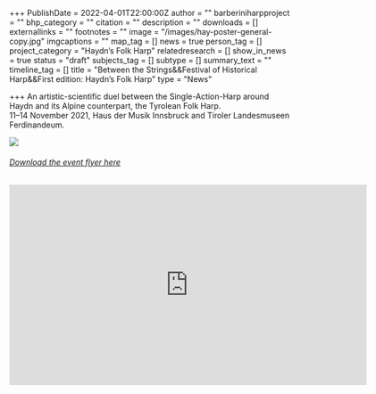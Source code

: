 +++
PublishDate = 2022-04-01T22:00:00Z
author = ""
barberiniharpproject = ""
bhp_category = ""
citation = ""
description = ""
downloads = []
externallinks = ""
footnotes = ""
image = "/images/hay-poster-general-copy.jpg"
imgcaptions = ""
map_tag = []
news = true
person_tag = []
project_category = "Haydn’s Folk Harp"
relatedresearch = []
show_in_news = true
status = "draft"
subjects_tag = []
subtype = []
summary_text = ""
timeline_tag = []
title = "Between the Strings&&Festival of Historical Harp&&First edition: Haydn’s Folk Harp"
type = "News"

+++
An artistic-scientific duel between the Single-Action-Harp around Haydn and its Alpine counterpart, the Tyrolean Folk Harp.  
11–14 November 2021, Haus der Musik Innsbruck and Tiroler Landesmuseen Ferdinandeum.

![](/images/hay-poster-general-copy.jpg)

###### [Download the event flyer here](https://www.dropbox.com/s/hnm4g2rdfshp4p3/HAY-flyer-digital.pdf?dl=0)

<div class="embed-responsive embed-responsive-16by9">
<iframe src="https://player.vimeo.com/video/593710805?h=3bf783c509" width="640" height="360" frameborder="0" allow="autoplay; fullscreen; picture-in-picture" allowfullscreen></iframe>
</div>